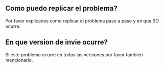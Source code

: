 ## Como puedo replicar el problema?
Por favor explicanos como replicar el problema paso a paso y en que SO ocurre.
## En que version de invie ocurre?
Si este problema ocurre en todas las versiones por favor tambien mencionarlo.
